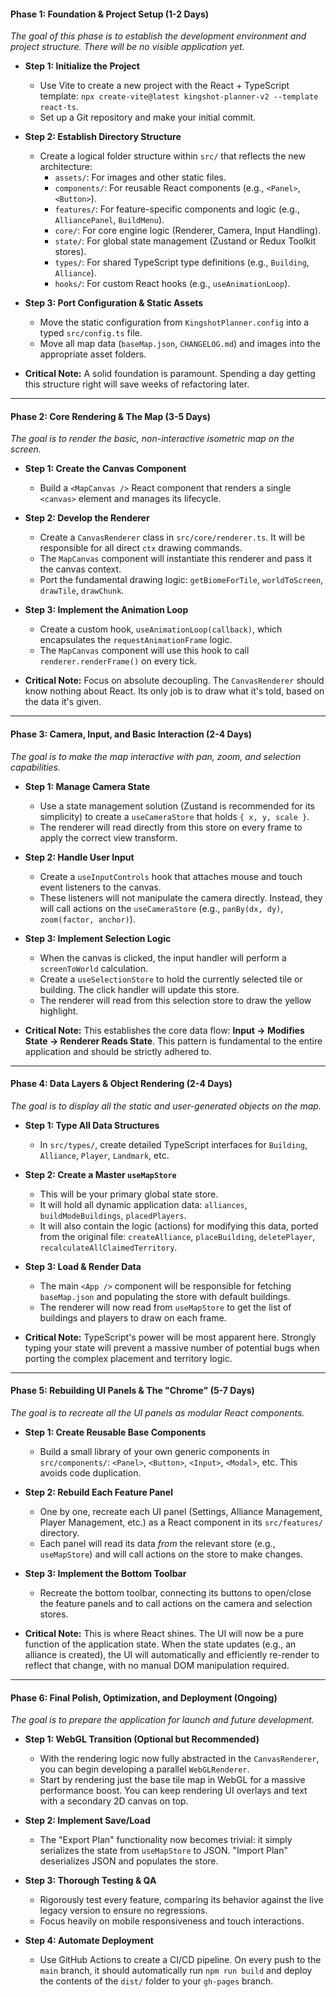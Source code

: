 #### **Phase 1: Foundation & Project Setup (1-2 Days)**
*The goal of this phase is to establish the development environment and project structure. There will be no visible application yet.*

*   **Step 1: Initialize the Project**
    *   Use Vite to create a new project with the React + TypeScript template: `npx create-vite@latest kingshot-planner-v2 --template react-ts`.
    *   Set up a Git repository and make your initial commit.

*   **Step 2: Establish Directory Structure**
    *   Create a logical folder structure within `src/` that reflects the new architecture:
        *   `assets/`: For images and other static files.
        *   `components/`: For reusable React components (e.g., `<Panel>`, `<Button>`).
        *   `features/`: For feature-specific components and logic (e.g., `AlliancePanel`, `BuildMenu`).
        *   `core/`: For core engine logic (Renderer, Camera, Input Handling).
        *   `state/`: For global state management (Zustand or Redux Toolkit stores).
        *   `types/`: For shared TypeScript type definitions (e.g., `Building`, `Alliance`).
        *   `hooks/`: For custom React hooks (e.g., `useAnimationLoop`).

*   **Step 3: Port Configuration & Static Assets**
    *   Move the static configuration from `KingshotPlanner.config` into a typed `src/config.ts` file.
    *   Move all map data (`baseMap.json`, `CHANGELOG.md`) and images into the appropriate asset folders.

*   **Critical Note:** A solid foundation is paramount. Spending a day getting this structure right will save weeks of refactoring later.

---

#### **Phase 2: Core Rendering & The Map (3-5 Days)**
*The goal is to render the basic, non-interactive isometric map on the screen.*

*   **Step 1: Create the Canvas Component**
    *   Build a `<MapCanvas />` React component that renders a single `<canvas>` element and manages its lifecycle.

*   **Step 2: Develop the Renderer**
    *   Create a `CanvasRenderer` class in `src/core/renderer.ts`. It will be responsible for all direct `ctx` drawing commands.
    *   The `MapCanvas` component will instantiate this renderer and pass it the canvas context.
    *   Port the fundamental drawing logic: `getBiomeForTile`, `worldToScreen`, `drawTile`, `drawChunk`.

*   **Step 3: Implement the Animation Loop**
    *   Create a custom hook, `useAnimationLoop(callback)`, which encapsulates the `requestAnimationFrame` logic.
    *   The `MapCanvas` component will use this hook to call `renderer.renderFrame()` on every tick.

*   **Critical Note:** Focus on absolute decoupling. The `CanvasRenderer` should know nothing about React. Its only job is to draw what it's told, based on the data it's given.

---

#### **Phase 3: Camera, Input, and Basic Interaction (2-4 Days)**
*The goal is to make the map interactive with pan, zoom, and selection capabilities.*

*   **Step 1: Manage Camera State**
    *   Use a state management solution (Zustand is recommended for its simplicity) to create a `useCameraStore` that holds `{ x, y, scale }`.
    *   The renderer will read directly from this store on every frame to apply the correct view transform.

*   **Step 2: Handle User Input**
    *   Create a `useInputControls` hook that attaches mouse and touch event listeners to the canvas.
    *   These listeners will not manipulate the camera directly. Instead, they will call actions on the `useCameraStore` (e.g., `panBy(dx, dy)`, `zoom(factor, anchor)`).

*   **Step 3: Implement Selection Logic**
    *   When the canvas is clicked, the input handler will perform a `screenToWorld` calculation.
    *   Create a `useSelectionStore` to hold the currently selected tile or building. The click handler will update this store.
    *   The renderer will read from this selection store to draw the yellow highlight.

*   **Critical Note:** This establishes the core data flow: **Input -> Modifies State -> Renderer Reads State**. This pattern is fundamental to the entire application and should be strictly adhered to.

---

#### **Phase 4: Data Layers & Object Rendering (2-4 Days)**
*The goal is to display all the static and user-generated objects on the map.*

*   **Step 1: Type All Data Structures**
    *   In `src/types/`, create detailed TypeScript interfaces for `Building`, `Alliance`, `Player`, `Landmark`, etc.

*   **Step 2: Create a Master `useMapStore`**
    *   This will be your primary global state store.
    *   It will hold all dynamic application data: `alliances`, `buildModeBuildings`, `placedPlayers`.
    *   It will also contain the logic (actions) for modifying this data, ported from the original file: `createAlliance`, `placeBuilding`, `deletePlayer`, `recalculateAllClaimedTerritory`.

*   **Step 3: Load & Render Data**
    *   The main `<App />` component will be responsible for fetching `baseMap.json` and populating the store with default buildings.
    *   The renderer will now read from `useMapStore` to get the list of buildings and players to draw on each frame.

*   **Critical Note:** TypeScript's power will be most apparent here. Strongly typing your state will prevent a massive number of potential bugs when porting the complex placement and territory logic.

---

#### **Phase 5: Rebuilding UI Panels & The "Chrome" (5-7 Days)**
*The goal is to recreate all the UI panels as modular React components.*

*   **Step 1: Create Reusable Base Components**
    *   Build a small library of your own generic components in `src/components/`: `<Panel>`, `<Button>`, `<Input>`, `<Modal>`, etc. This avoids code duplication.

*   **Step 2: Rebuild Each Feature Panel**
    *   One by one, recreate each UI panel (Settings, Alliance Management, Player Management, etc.) as a React component in its `src/features/` directory.
    *   Each panel will read its data *from* the relevant store (e.g., `useMapStore`) and will call actions *on* the store to make changes.

*   **Step 3: Implement the Bottom Toolbar**
    *   Recreate the bottom toolbar, connecting its buttons to open/close the feature panels and to call actions on the camera and selection stores.

*   **Critical Note:** This is where React shines. The UI will now be a pure function of the application state. When the state updates (e.g., an alliance is created), the UI will automatically and efficiently re-render to reflect that change, with no manual DOM manipulation required.

---

#### **Phase 6: Final Polish, Optimization, and Deployment (Ongoing)**
*The goal is to prepare the application for launch and future development.*

*   **Step 1: WebGL Transition (Optional but Recommended)**
    *   With the rendering logic now fully abstracted in the `CanvasRenderer`, you can begin developing a parallel `WebGLRenderer`.
    *   Start by rendering just the base tile map in WebGL for a massive performance boost. You can keep rendering UI overlays and text with a secondary 2D canvas on top.

*   **Step 2: Implement Save/Load**
    *   The "Export Plan" functionality now becomes trivial: it simply serializes the state from `useMapStore` to JSON. "Import Plan" deserializes JSON and populates the store.

*   **Step 3: Thorough Testing & QA**
    *   Rigorously test every feature, comparing its behavior against the live legacy version to ensure no regressions.
    *   Focus heavily on mobile responsiveness and touch interactions.

*   **Step 4: Automate Deployment**
    *   Use GitHub Actions to create a CI/CD pipeline. On every push to the `main` branch, it should automatically run `npm run build` and deploy the contents of the `dist/` folder to your `gh-pages` branch.